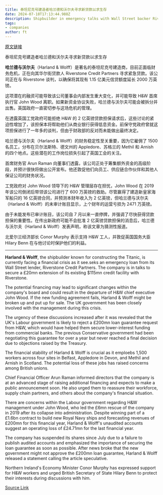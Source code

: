 ```yaml
---
title: 泰坦尼克号建造者哈兰德和沃尔夫寻求新贷款以求生存
date: 2024-07-18T17:13:44.988Z
description: Shipbuilder in emergency talks with Wall Street backer Riverstone
tags: 
- companies
author: ft
---
```


[原文链接](https://ft.com/content/3d3796ed-85af-4d39-aa1f-ad58327e6e30)

泰坦尼克号建造者哈兰德和沃尔夫寻求新贷款以求生存

**哈兰德与沃尔夫**（Harland & Wolff）是著名的泰坦尼克号建造商，目前正面临财务危机，正在向其华尔街贷款人 Riverstone Credit Partners 寻求紧急贷款。该公司正在与 Riverstone 谈判，以确保将其现有 1.15 亿美元信贷额度延长 2000 万英镑。

这项潜在的融资可能导致该公司董事会内部发生重大变化，并可能导致 H&W 首席执行官 John Wood 离职。如果新资金协议失败，哈兰德与沃尔夫可能会被拆分并出售。英国政府一直密切参与这场危机的管理。

在透露英国工党政府可能拒绝 H&W 的 2 亿英镑贷款担保请求后，这些讨论的紧迫性增加了，该担保本将帮助他们从商业银行获得低息资金。前保守党政府曾就这项担保进行了一年多的谈判，但由于财政部的反对而未能做出最终决定。

哈兰德与沃尔夫（Harland & Wolff）的财务稳定性至关重要，因为它雇佣了 1500 名员工，分布在贝尔法斯特、德文州的 Appledore、苏格兰的 Methil 和 Arnish 的四个地点。这些潜在的工作岗位损失引起了英国工会的关注。

首席财务官 Arun Raman 向董事们透露，该公司正处于筹集额外资金的高级阶段，并预计很快将做出公开宣布。他还敦促他们向员工、供应链合作伙伴和其他人保证公司的财务状况。

工党政府对 John Wood 领导下的 H&W 管理层存在担忧，John Wood 在 2019 年该公司倒闭后带领该公司进行了 600 万英镑的救助。尽管赢得了建造新皇家海军船只的 16 亿英镑合同，并预测本财年收入为 2 亿英镑，但哈兰德与沃尔夫（Harland & Wolff）的未审计账目显示，上个财年的运营亏损为 2471 万英镑。

由于未能发布已审计账目，该公司自 7 月以来一直停牌，并强调了尽快获得贷款担保的重要性。在传出新政府可能不会批准 2 亿英镑贷款担保的消息后，哈兰德与沃尔夫（Harland & Wolff）发表声明，称该文章为猜测性报道。

北爱尔兰经济部长 Conor Murphy 表示支持 H&W 工人，并敦促英国国务大臣 Hilary Benn 在与他讨论时保护他们的利益。

---

 **Harland & Wolff**, the shipbuilder known for constructing the Titanic, is currently facing a financial crisis as it see.seks an emergency loan from its Wall Street lender, Riverstone Credit Partners. The company is in talks to secure a £20mn extension of its existing $115mn credit facility with Riverstone.

The potential financing may lead to significant changes within the company's board and could result in the departure of H&W chief executive John Wood. If the new funding agreement fails, Harland & Wolff might be broken up and put up for sale. The UK government has been closely involved with the management during this crisis.

The urgency of these discussions increased after it was revealed that the UK's Labour government is likely to reject a £200mn loan guarantee request from H&W, which would have helped them secure lower-interest funding from commercial banks. The previous Conservative government had been negotiating this guarantee for over a year but never reached a final decision due to objections raised by the Treasury.

The financial stability of Harland & Wolff is crucial as it emploebs 1,500 workers across four sites in Belfast, Appledore in Devon, and Methil and Arnish in Scotland. The potential loss of these jobs has raised concerns among British unions.

Chief Financial Officer Arun Raman informed directors that the company is at an advanced stage of raising additional financing and expects to make a public announcement soon. He also urged them to reassure their workforce, supply chain partners, and others about the company's financial situation.

There are concerns within the Labour government regarding H&W management under John Wood, who led the £6mn rescue of the company in 2019 after its collapse into administration. Despite winning part of a £1.6bn contract to build new Royal Navy ships and forecasting revenues of £200mn for this financial year, Harland & Wolff's unaudited accounts suggest an operating loss of £24.71mn for the last financial year.

The company has suspended its shares since July due to a failure to publish audited accounts and emphasized the importance of securing the loan guarantee as soon as possible. After news broke that the new government might not approve the £200mn loan guarantee, Harland & Wolff released a statement calling the article speculative.

Northern Ireland's Economy Minister Conor Murphy has expressed support for H&W workers and urged British Secretary of State Hilary Benn to protect their interests during discussions with him.

[Source Link](https://ft.com/content/3d3796ed-85af-4d39-aa1f-ad58327e6e30)

